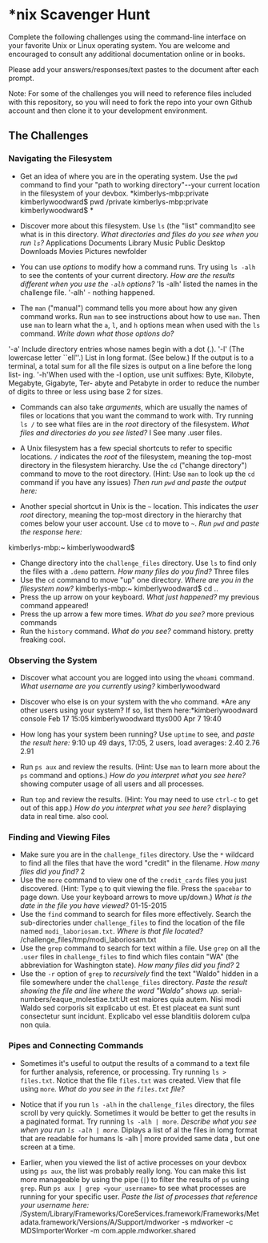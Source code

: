 # *nix Scavenger Hunt

Complete the following challenges using the command-line interface on your favorite
Unix or Linux operating system. You are welcome and encouraged to consult any
additional documentation online or in books.

Please add your answers/responses/text pastes to the document after each prompt.

Note: For some of the challenges you will need to reference files included with
this repository, so you will need to fork the repo into your own Github account
and then clone it to your development environment.

## The Challenges

### Navigating the Filesystem

* Get an idea of where you are in the operating system. Use the `pwd` command to find your "path to working directory"--your current location in the filesystem of your devbox. *kimberlys-mbp:private kimberlywoodward$ pwd
/private
kimberlys-mbp:private kimberlywoodward$ *
* Discover more about this filesystem. Use `ls` (the "list" command)to see what is in this directory. *What directories and files do you see when you run `ls`?* Applications	Documents	Library		Music		Public
Desktop		Downloads	Movies		Pictures	newfolder

* You can use *options* to modify how a command runs. Try using `ls -alh` to see the contents of your current directory. *How are the results different when you use the `-alh` options?* 
'ls -alh' listed the  names in the challenge file. '-alh' - nothing happened.

* The `man` ("manual") command tells you more about how any given command works. Run `man` to see instructions about how to use `man`. Then use `man` to learn what the `a`, `l`, and `h` options mean when used with the `ls` command. *Write down what those options do?*

'-a' Include directory entries whose names begin with a dot (.).
'-l'  (The lowercase letter ``ell''.)  List in long format.  (See below.)  If the output is to
             a terminal, a total sum for all the file sizes is output on a line before the long list-
             ing.
'-h'When used with the -l option, use unit suffixes: Byte, Kilobyte, Megabyte, Gigabyte, Ter-
             abyte and Petabyte in order to reduce the number of digits to three or less using base 2
             for sizes.

* Commands can also take *arguments*, which are usually the names of files or locations that you want the command to work with. Try running `ls /` to see what files are in the *root* directory of the filesystem. *What files and directories do you see listed?*
I See many  .user files.

* A Unix filesystem has a few special shortcuts to refer to specific locations. `/` indicates the *root* of the filesystem, meaning the top-most directory in the filesystem hierarchy. Use the `cd` ("change directory") command to move to the root directory. (Hint: Use `man` to look up the `cd` command if you have any issues) *Then run `pwd` and paste the output here:*

* Another special shortcut in Unix is the `~` location. This indicates the *user root* directory, meaning the top-most directory in the hierarchy that comes below your user account. Use `cd` to move to `~`. *Run `pwd` and paste the response here:*

kimberlys-mbp:~ kimberlywoodward$ 
* Change directory into the `challenge_files` directory. Use `ls` to find only the files with a `.demo` pattern. *How many files do you find?*
Three files
* Use the `cd` command to move "up" one directory. *Where are you in the filesystem now?*
kimberlys-mbp:~ kimberlywoodward$ cd ..
* Press the up arrow on your keyboard. *What just happened?* 
my previous command appeared!
* Press the up arrow a few more times. *What do you see?* 
more previous commands
* Run the `history` command. *What do you see?*
command history. pretty freaking cool. 


### Observing the System

* Discover what account you are logged into using the `whoami` command. *What username are you currently using?*
kimberlywoodward

* Discover who else is on your system with the `who` command. *Are any other users using your system? If so, list them here:*kimberlywoodward console  Feb 17 15:05 
kimberlywoodward ttys000  Apr  7 19:40 
* How long has your system been running? Use `uptime` to see, and *paste the result here:*
9:10  up 49 days, 17:05, 2 users, load averages: 2.40 2.76 2.91

* Run `ps aux` and review the results. (Hint: Use `man` to learn more about the `ps` command and options.) *How do you interpret what you see here?*
showing computer usage of all users and all processes.

* Run `top` and review the results. (Hint: You may need to use `ctrl-c` to get out of this app.) *How do you interpret what you see here?*
displaying data in real time. also cool.
### Finding and Viewing Files

* Make sure you are in the `challenge_files` directory. Use the `*` wildcard to find all the files that have the word "credit" in the filename. *How many files did you find?*
2
* Use the `more` command to view one of the `credit_cards` files you just discovered. (Hint: Type `q` to quit viewing the file. Press the `spacebar` to page down. Use your keyboard arrows to move up/down.) *What is the date in the file you have viewed?*
01-15-2015
* Use the `find` command to search for files more effectively. Search the sub-directories under `challenge_files` to find the location of the file named `modi_laboriosam.txt`. *Where is that file located?*
/challenge_files/tmp/modi_laboriosam.txt
* Use the `grep` command to search for text within a file. Use `grep` on all the `.user` files in `challenge_files` to find which files contain "WA" (the abbreviation for Washington state). *How many files did you find?*
2
* Use the `-r` option of `grep` to *recursively* find the text "Waldo" hidden in a file somewhere under the `challenge_files` directory. *Paste the result showing the file and line where the word "Waldo" shows up.*
serial-numbers/eaque_molestiae.txt:Ut est maiores quia autem. Nisi modi Waldo sed corporis sit explicabo ut est. Et est placeat ea sunt sunt consectetur sunt incidunt. Explicabo vel esse blanditiis dolorem culpa non quia.
### Pipes and Connecting Commands

* Sometimes it's useful to output the results of a command to a text file for further analysis, reference, or processing. Try running `ls > files.txt`. Notice that the file `files.txt` was created. View that file using `more`. *What do you see in the `files.txt` file?*

* Notice that if you run `ls -alh` in the `challenge_files` directory, the files scroll by very quickly. Sometimes it would be better to get the results in a paginated format. Try running `ls -alh | more`. *Describe what you see when you run `ls -alh | more`.*
Diplays a list of al the files in lomg format that are readable for humans
ls -alh | more provided same data , but one screen at a time. 
* Earlier, when you viewed the list of active processes on your devbox using `ps aux`, the list was probably really long. You can make this list more manageable by using the pipe (`|`) to filter the results of `ps` using `grep`. Run `ps aux | grep <your_username>` to see what processes are running for your specific user. *Paste the list of processes that reference your username here:*
/System/Library/Frameworks/CoreServices.framework/Frameworks/Metadata.framework/Versions/A/Support/mdworker -s mdworker -c MDSImporterWorker -m com.apple.mdworker.shared